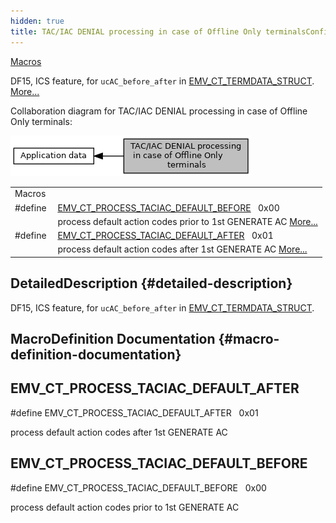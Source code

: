 ```yaml
---
hidden: true
title: TAC/IAC DENIAL processing in case of Offline Only terminalsConfiguration » Application data
---
```


[Macros](#define-members)

DF15, ICS feature, for `ucAC_before_after` in <a href="group___d_e_f___c_o_n_f___t_e_r_m.md#struct_e_m_v___c_t___t_e_r_m_d_a_t_a___s_t_r_u_c_t">EMV_CT_TERMDATA_STRUCT</a>. [More\...](#details)

Collaboration diagram for TAC/IAC DENIAL processing in case of Offline Only terminals:

![](group___t_a_c___i_a_c___d_e_n_i_a_l.png)

|  |  |
|----|----|
| Macros |  |
| #define  | [EMV_CT_PROCESS_TACIAC_DEFAULT_BEFORE](#gac37332da209f939658ada2df8890eb73)   0x00 |
|   | process default action codes prior to 1st GENERATE AC [More\...](#gac37332da209f939658ada2df8890eb73)<br/> |
| #define  | [EMV_CT_PROCESS_TACIAC_DEFAULT_AFTER](#gacd9cfed9e7b2516bb6d3f7316970a29a)   0x01 |
|   | process default action codes after 1st GENERATE AC [More\...](#gacd9cfed9e7b2516bb6d3f7316970a29a)<br/> |

## DetailedDescription {#detailed-description}

DF15, ICS feature, for `ucAC_before_after` in <a href="group___d_e_f___c_o_n_f___t_e_r_m.md#struct_e_m_v___c_t___t_e_r_m_d_a_t_a___s_t_r_u_c_t">EMV_CT_TERMDATA_STRUCT</a>.

## MacroDefinition Documentation {#macro-definition-documentation}

## EMV_CT_PROCESS_TACIAC_DEFAULT_AFTER <a href="#gacd9cfed9e7b2516bb6d3f7316970a29a" id="gacd9cfed9e7b2516bb6d3f7316970a29a"></a>

<p>#define EMV_CT_PROCESS_TACIAC_DEFAULT_AFTER   0x01</p>

process default action codes after 1st GENERATE AC

## EMV_CT_PROCESS_TACIAC_DEFAULT_BEFORE <a href="#gac37332da209f939658ada2df8890eb73" id="gac37332da209f939658ada2df8890eb73"></a>

<p>#define EMV_CT_PROCESS_TACIAC_DEFAULT_BEFORE   0x00</p>

process default action codes prior to 1st GENERATE AC
